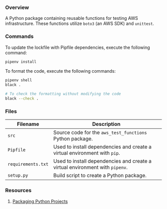 ### Overview

A Python package containing reusable functions for testing AWS infrastructure.  These functions utilize `boto3` 
(an AWS SDK) and `unittest`.

### Commands

To update the lockfile with Pipfile dependencies, execute the following command:

```bash
pipenv install
```

To format the code, execute the following commands:

```bash
pipenv shell
black .

# To check the formatting without modifying the code
black --check .
```

### Files

| Filename             | Description                                                                                  |
|----------------------|----------------------------------------------------------------------------------------------|
| `src`                | Source code for the `aws_test_functions` Python package.                                     |
| `Pipfile`            | Used to install dependencies and create a virtual environment with `pip`.                    |
| `requirements.txt`   | Used to install dependencies and create a virtual environment with `pipenv`.                 |
| `setup.py`           | Build script to create a Python package.                                                     |

### Resources

1. [Packaging Python Projects](https://packaging.python.org/tutorials/packaging-projects/)